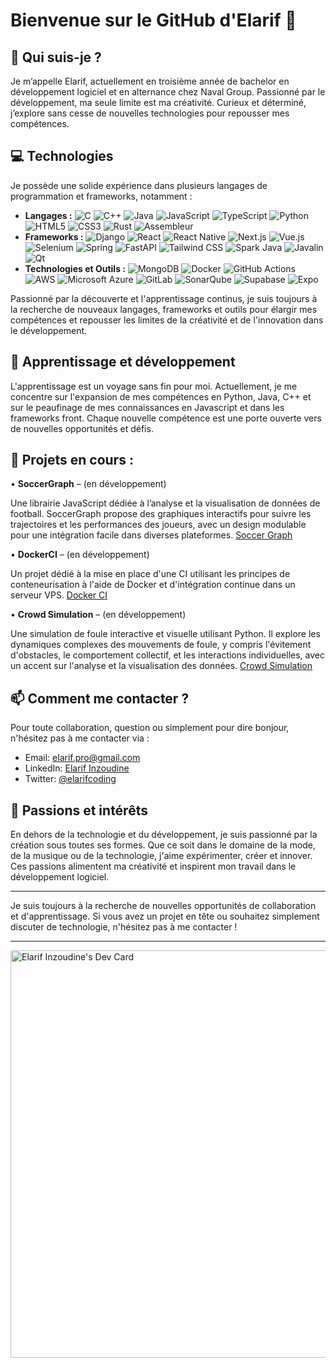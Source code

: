 # Bienvenue sur le GitHub d'Elarif 👋

## 🚀 Qui suis-je ?
Je m’appelle Elarif, actuellement en troisième année de bachelor en développement logiciel et en alternance chez Naval Group. Passionné par le développement, ma seule limite est ma créativité. Curieux et déterminé, j’explore sans cesse de nouvelles technologies pour repousser mes compétences.

## 💻 Technologies
Je possède une solide expérience dans plusieurs langages de programmation et frameworks, notamment :
- **Langages :** ![C](https://img.shields.io/badge/-C-A8B9CC?style=flat-square&logo=c&logoColor=white)
![C++](https://img.shields.io/badge/-C++-00599C?style=flat-square&logo=cplusplus&logoColor=white)
![Java](https://img.shields.io/badge/-Java-ED8B00?style=flat-square&logo=java&logoColor=white)
![JavaScript](https://img.shields.io/badge/-JavaScript-F7DF1E?style=flat-square&logo=javascript&logoColor=black)
![TypeScript](https://img.shields.io/badge/-TypeScript-007ACC?style=flat-square&logo=typescript&logoColor=white)
![Python](https://img.shields.io/badge/-Python-3776AB?style=flat-square&logo=python&logoColor=white)
![HTML5](https://img.shields.io/badge/-HTML5-E34F26?style=flat-square&logo=html5&logoColor=white)
![CSS3](https://img.shields.io/badge/-CSS3-1572B6?style=flat-square&logo=css3&logoColor=white)
![Rust](https://img.shields.io/badge/-Rust-000000?style=flat-square&logo=rust&logoColor=white)
![Assembleur](https://img.shields.io/badge/Assembleur-005571?style=flat-square)
- **Frameworks :** ![Django](https://img.shields.io/badge/-Django-092E20?style=flat-square&logo=django&logoColor=white)
![React](https://img.shields.io/badge/-React-61DAFB?style=flat-square&logo=react&logoColor=black)
![React Native](https://img.shields.io/badge/-React%20Native-61DAFB?style=flat-square&logo=react&logoColor=black)
![Next.js](https://img.shields.io/badge/-Next.js-000000?style=flat-square&logo=next.js&logoColor=white)
![Vue.js](https://img.shields.io/badge/-Vue.js-4FC08D?style=flat-square&logo=vue.js&logoColor=white)
![Selenium](https://img.shields.io/badge/-Selenium-43B02A?style=flat-square&logo=selenium&logoColor=white)
![Spring](https://img.shields.io/badge/-Spring-6DB33F?style=flat-square&logo=spring&logoColor=white)
![FastAPI](https://img.shields.io/badge/-FastAPI-009688?style=flat-square&logo=fastapi&logoColor=white)
![Tailwind CSS](https://img.shields.io/badge/-Tailwind_CSS-38B2AC?style=flat-square&logo=tailwind-css&logoColor=white)
![Spark Java](https://img.shields.io/badge/-Spark%20Java-FF4A00?style=flat-square&logo=apache-spark&logoColor=white)
![Javalin](https://img.shields.io/badge/-Javalin-3DDC84?style=flat-square&logo=java&logoColor=white)
![Qt](https://img.shields.io/badge/-Qt-41CD52?style=flat-square&logo=qt&logoColor=white)
- **Technologies et Outils :** ![MongoDB](https://img.shields.io/badge/MongoDB-%2347A248.svg?style=flat-square&logo=MongoDB&logoColor=white)
![Docker](https://img.shields.io/badge/Docker-%232496ED.svg?style=flat-square&logo=Docker&logoColor=white)
![GitHub Actions](https://img.shields.io/badge/GitHub%20Actions-%232088FF.svg?style=flat-square&logo=GitHub%20Actions&logoColor=white)
![AWS](https://img.shields.io/badge/-AWS-232F3E?style=flat-square&logo=amazon-aws&logoColor=white)
![Microsoft Azure](https://img.shields.io/badge/-Microsoft%20Azure-0089D6?style=flat-square&logo=microsoft-azure&logoColor=white)
![GitLab](https://img.shields.io/badge/-GitLab-FC6D26?style=flat-square&logo=gitlab&logoColor=white)
![SonarQube](https://img.shields.io/badge/-SonarQube-4E9BCD?style=flat-square&logo=sonarqube&logoColor=white)
![Supabase](https://img.shields.io/badge/-Supabase-3ECF8E?style=flat-square&logo=supabase&logoColor=white)
![Expo](https://img.shields.io/badge/-Expo-000020?style=flat-square&logo=expo&logoColor=white)

Passionné par la découverte et l'apprentissage continus, je suis toujours à la recherche de nouveaux langages, frameworks et outils pour élargir mes compétences et repousser les limites de la créativité et de l'innovation dans le développement.

## 🌱 Apprentissage et développement
L'apprentissage est un voyage sans fin pour moi. Actuellement, je me concentre sur l'expansion de mes compétences en Python, Java, C++ et sur le peaufinage de mes connaissances en Javascript et dans les frameworks front. Chaque nouvelle compétence est une porte ouverte vers de nouvelles opportunités et défis.

## 🔄 Projets en cours :

•	**SoccerGraph** – (en développement)

Une librairie JavaScript dédiée à l’analyse et la visualisation de données de football. SoccerGraph propose des graphiques interactifs pour suivre les trajectoires et les performances des joueurs, avec un design modulable pour une intégration facile dans diverses plateformes. [Soccer Graph](https://github.com/HarrysCTB/SoccerGraph.js)

•	**DockerCI** – (en développement)

Un projet dédié à la mise en place d'une CI utilisant les principes de conteneurisation  à l'aide de Docker et d'intégration continue dans un serveur VPS. [Docker CI](https://github.com/HarrysCTB/SoccerGraph.js)

•	**Crowd Simulation** – (en développement)

Une simulation de foule interactive et visuelle utilisant Python. Il explore les dynamiques complexes des mouvements de foule, y compris l'évitement d'obstacles, le comportement collectif, et les interactions individuelles, avec un accent sur l'analyse et la visualisation des données. [Crowd Simulation](https://github.com/HarrysCTB/Crowd-Simulation)

## 📫 Comment me contacter ?
Pour toute collaboration, question ou simplement pour dire bonjour, n'hésitez pas à me contacter via :
- Email: [elarif.pro@gmail.com](mailto:elarif.pro@gmail.com)
- LinkedIn: [Elarif Inzoudine](https://www.linkedin.com/in/elarif-inzoudine/)
- Twitter: [@elarifcoding](https://twitter.com/elarifcoding)

## 🎨 Passions et intérêts
En dehors de la technologie et du développement, je suis passionné par la création sous toutes ses formes. Que ce soit dans le domaine de la mode, de la musique ou de la technologie, j'aime expérimenter, créer et innover. Ces passions alimentent ma créativité et inspirent mon travail dans le développement logiciel.

---

Je suis toujours à la recherche de nouvelles opportunités de collaboration et d'apprentissage. Si vous avez un projet en tête ou souhaitez simplement discuter de technologie, n'hésitez pas à me contacter !

---

<a href="https://app.daily.dev/elarifcoding"><img src="https://api.daily.dev/devcards/v2/jXUJYNyEWLusHisiHau2d.png?r=xga&type=wide" width="652" alt="Elarif Inzoudine's Dev Card"/></a>
